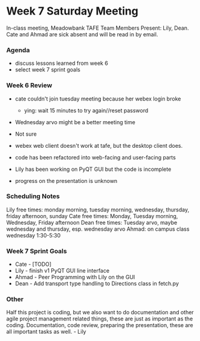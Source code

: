 # Week 7 Saturday Meeting
In-class meeting, Meadowbank TAFE
Team Members Present: Lily, Dean.
Cate and Ahmad are sick absent and will be read in by email.

### Agenda
- discuss lessons learned from week 6
- select week 7 sprint goals


### Week 6 Review
- cate couldn't join tuesday meeting because her  webex login broke
	- ying: wait 15 minutes to try again//reset password
- Wednesday arvo might be a better meeting time
- Not sure 

- webex web client doesn't work at tafe, but the desktop client does.

- code has been refactored into web-facing and user-facing parts
- Lily has been working on PyQT GUI but the code is incomplete
- progress on the presentation is unknown

### Scheduling Notes
Lily free times: monday morning, tuesday morning, wednesday, thursday, friday afternoon, sunday
Cate free times: Monday, Tuesday morning, Wednesday, Friday afternoon
Dean free times: Tuesday arvo, maybe wednesday and thursday, esp. wednesday arvo
Ahmad: on campus class wednesday 1:30-5:30

### Week 7 Sprint Goals
- Cate - [TODO]
- Lily - finish v1 PyQT GUI line interface
- Ahmad - Peer Programming with Lily on the GUI
- Dean - Add transport type handling to Directions class in fetch.py

### Other
Half this project is coding, but we also want to do documentation and other agile project management related things, these are just as important as the coding. Documentation, code review, preparing the presentation, these are all important tasks as well. - Lily

